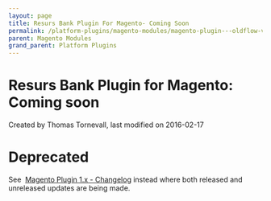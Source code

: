 ```yaml
---
layout: page
title: Resurs Bank Plugin For Magento- Coming Soon
permalink: /platform-plugins/magento-modules/magento-plugin---oldflow-version/release--and-installation-notes--error-logging-and-development-for-magento-oldflow/3441503/
parent: Magento Modules
grand_parent: Platform Plugins
---
```




# Resurs Bank Plugin for Magento: Coming soon 
Created by Thomas Tornevall, last modified on 2016-02-17
# Deprecated
See  [Magento Plugin 1.x -
Changelog](Magento-Plugin-1.x---Changelog_3441500.html) instead where
both released and unreleased updates are being made.
